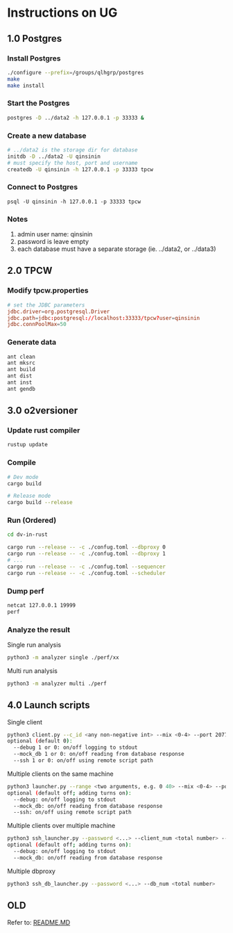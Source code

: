 # Instructions on UG

## 1.0 Postgres

### Install Postgres
```bash
./configure --prefix=/groups/qlhgrp/postgres
make
make install
```

### Start the Postgres
```bash
postgres -D ../data2 -h 127.0.0.1 -p 33333 &
```

### Create a new database
```bash
# ../data2 is the storage dir for database
initdb -D ../data2 -U qinsinin
# must specify the host, port and username
createdb -U qinsinin -h 127.0.0.1 -p 33333 tpcw
```

### Connect to Postgres
```
psql -U qinsinin -h 127.0.0.1 -p 33333 tpcw
```

### Notes
1. admin user name: qinsinin
2. password is leave empty
3. each database must have a separate storage (ie. ../data2, or ../data3)


## 2.0 TPCW

### Modify tpcw.properties
```conf
# set the JDBC parameters
jdbc.driver=org.postgresql.Driver
jdbc.path=jdbc:postgresql://localhost:33333/tpcw?user=qinsinin
jdbc.connPoolMax=50
```

### Generate data
```bash
ant clean
ant mksrc
ant build
ant dist
ant inst
ant gendb
```

## 3.0 o2versioner

### Update rust compiler
```bash
rustup update
```

### Compile
```bash
# Dev mode
cargo build

# Release mode
cargo build --release
```

### Run (Ordered)
```bash
cd dv-in-rust

cargo run --release -- -c ./confug.toml --dbproxy 0
cargo run --release -- -c ./confug.toml --dbproxy 1
# ...
cargo run --release -- -c ./confug.toml --sequencer
cargo run --release -- -c ./confug.toml --scheduler
```

### Dump perf
```bash
netcat 127.0.0.1 19999
perf
```

### Analyze the result
Single run analysis
```bash
python3 -m analyzer single ./perf/xx
```
Multi run analysis
```bash
python3 -m analyzer multi ./perf
```

## 4.0 Launch scripts
Single client  
```bash
python3 client.py --c_id <any non-negative int> --mix <0-4> --port 2077 --ip <default remote> 
optional (default 0): 
  --debug 1 or 0: on/off logging to stdout
  --mock_db 1 or 0: on/off reading from database response
  --ssh 1 or 0: on/off using remote script path
```
Multiple clients on the same machine
```bash
python3 launcher.py --range <two arguments, e.g. 0 40> --mix <0-4> --port 2077 --ip <default remote>
optional (default off; adding turns on):
  --debug: on/off logging to stdout
  --mock_db: on/off reading from database response
  --ssh: on/off using remote script path
```
Multiple clients over multiple machine
```bash
python3 ssh_launcher.py --password <...> --client_num <total number> --mix <0-4>
optional (default off; adding turns on):
  --debug: on/off logging to stdout
  --mock_db: on/off reading from database response
```
Multiple dbproxy
```bash
python3 ssh_db_launcher.py --password <...> --db_num <total number> 
```

## OLD
Refer to: [README.MD](README.old.md)
